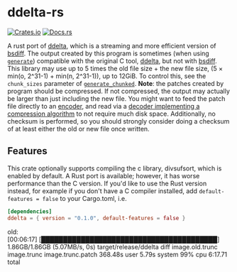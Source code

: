 # ddelta-rs
[![Crates.io](https://img.shields.io/crates/v/ddelta.svg)](https://crates.io/crates/ddelta)
[![Docs.rs](https://docs.rs/ddelta/badge.svg)](https://docs.rs/ddelta)

A rust port of [ddelta], which is a streaming and more efficient version
of [bsdiff]. The output created by this program is sometimes (when using
[`generate`]) compatible with the original C tool, [ddelta], but not
with [bsdiff]. This library may use up to 5 times the old file size +
the new file size, (5 × min(o, 2^31-1) + min(n, 2^31-1)), up to 12GiB.
To control this, see the `chunk_sizes` parameter of
[`generate_chunked`]. **Note**: the patches created by program should be
compressed. If not compressed, the output may actually be larger than
just including the new file. You might want to feed the patch file
directly to an [encoder][XzEncoder], and read via a [decoder
implementing a compression algorithm][XzDecoder] to not require much
disk space. Additionally, no checksum is performed, so you should
strongly consider doing a checksum of at least either the old or new
file once written.

## Features

This crate optionally supports compiling the c library, divsufsort,
which is enabled by default. A Rust port is available; however, it has
worse performance than the C version. If you'd like to use the Rust
version instead, for example if you don't have a C compiler installed,
add `default-features = false` to your Cargo.toml, i.e.

```toml
[dependencies]
ddelta = { version = "0.1.0", default-features = false }
```
old:  
\[00:06:17] \[████████████████████████████████████████] 1.86GB/1.86GB
(5.07MB/s, 0s) target/release/ddelta diff image.old.trunc image.trunc
image.trunc.patch 368.48s user 5.79s system 99% cpu 6:17.71 total

[ddelta]: https://github.com/julian-klode/ddelta
[bsdiff]: http://www.daemonology.net/bsdiff/
[XzEncoder]: https://docs.rs/xz2/*/xz2/write/struct.XzEncoder.html
[XzDecoder]: https://docs.rs/xz2/*/xz2/read/struct.XzDecoder.html

[`generate`]: https://docs.rs/ddelta/*/ddelta/fn.generate.html
[`generate_chunked`]: https://docs.rs/ddelta/*/ddelta/fn.generate_chunked.html
